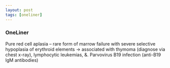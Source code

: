 ```yaml
---
layout: post
tags: [oneliner]
---
```



### OneLiner

Pure red cell aplasia – rare form of marrow failure with severe selective hypoplasia of erythroid elements -> associated with thymoma (diagnose via chest x-ray), lymphocytic leukemias, &. Parvovirus B19 infection (anti-B19 IgM antibodies)
